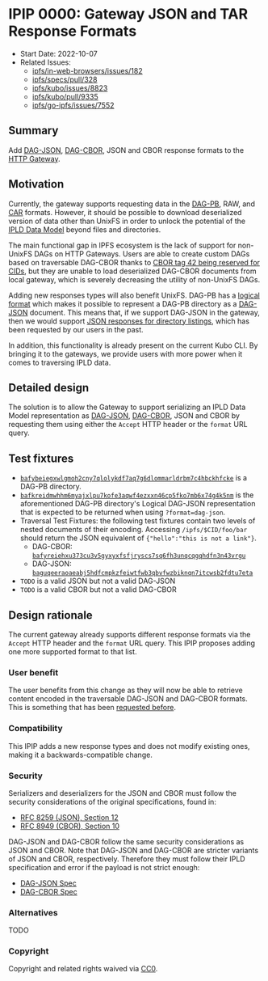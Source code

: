 # IPIP 0000: Gateway JSON and TAR Response Formats

- Start Date: 2022-10-07
- Related Issues:
  - [ipfs/in-web-browsers/issues/182]
  - [ipfs/specs/pull/328]
  - [ipfs/kubo/issues/8823]
  - [ipfs/kubo/pull/9335]
  - [ipfs/go-ipfs/issues/7552]

## Summary

Add [DAG-JSON], [DAG-CBOR], JSON and CBOR response formats to the [HTTP Gateway](../http-gateways/).

## Motivation

Currently, the gateway supports requesting data in the [DAG-PB], RAW, and [CAR]
formats. However, it should be possible to download deserialized  version of  data other than UnixFS
in order to unlock the potential of the [IPLD Data Model][ipld-data-model] beyond files and directories.


The main functional gap in IPFS ecosystem is the lack of support for non-UnixFS DAGs on HTTP Gateways.
Users are able to create custom DAGs based on traversable DAG-CBOR thanks to [CBOR tag 42 being reserved for CIDs](https://github.com/core-wg/yang-cbor/issues/13#issuecomment-524378859),
but they are unable to load deserialized  DAG-CBOR documents from local gateway,
which is severely decreasing the utility of non-UnixFS DAGs.

Adding new responses types will also benefit UnixFS.
DAG-PB has a [logical format][dag-pb-format] which makes it possible
to represent a DAG-PB directory as a [DAG-JSON] document. This means that, if we
support DAG-JSON in the gateway, then we would support
[JSON responses for directory listings][ipfs/go-ipfs/issues/7552], which has been
requested by our users in the past.

In addition, this functionality is already present on the current Kubo CLI. By
bringing it to the gateways, we provide users with more power when it comes
to traversing IPLD data.

## Detailed design

The solution is to allow the Gateway to support serializing an IPLD Data Model
representation as [DAG-JSON], [DAG-CBOR], JSON and CBOR by requesting them
using either the `Accept` HTTP header or the `format` URL query.

## Test fixtures

- [`bafybeiegxwlgmoh2cny7qlolykdf7aq7g6dlommarldrbm7c4hbckhfcke`][dag-pb] is a
  DAG-PB directory.
- [`bafkreidmwhhm6myajxlpu7kofe3aqwf4ezxxn46cp5fko7mb6x74g4k5nm`][dag-pb-json]
  is the aforementioned DAG-PB directory's Logical DAG-JSON representation that
  is expected to be returned when using `?format=dag-json`.
- Traversal Test Fixtures: the following test fixtures contain two levels of nested
  documents of their encoding. Accessing `/ipfs/$CID/foo/bar` should return the JSON
  equivalent of `{"hello":"this is not a link"}`.
  - DAG-CBOR: [`bafyreiehxu373cu3v5gyxyxfsfjryscs7sq6fh3unqcqgqhdfn3n43vrgu`][dag-cbor-traversal]
  - DAG-JSON: [`baguqeeraoaeabj5hdfcmpkzfeiwtfwb3qbvfwzbiknqn7itcwsb2fdtu7eta`][dag-json-traversal]
- `TODO` is a valid JSON but not a valid DAG-JSON
- `TODO` is a valid CBOR but not a valid DAG-CBOR

## Design rationale

The current gateway already supports different response formats via the
`Accept` HTTP header and the `format` URL query. This IPIP proposes adding
one more supported format to that list.

### User benefit

The user benefits from this change as they will now be able to retrieve
content encoded in the traversable DAG-JSON and DAG-CBOR formats. This is
something that has been [requested before][ipfs/go-ipfs/issues/7552].

### Compatibility

This IPIP adds a new response types and does not modify existing ones,
making it a backwards-compatible change.

### Security

Serializers and deserializers for the JSON and CBOR must follow the security
considerations of the original specifications, found in:

- [RFC 8259 (JSON), Section 12][rfc8259-sec12]
- [RFC 8949 (CBOR), Section 10][rfc8949-sec10]

DAG-JSON and DAG-CBOR follow the same security considerations as JSON and CBOR.
Note that DAG-JSON and DAG-CBOR are stricter variants of JSON and CBOR, respectively.
Therefore they must follow their IPLD specification and error if the payload
is not strict enough:

- [DAG-JSON Spec][dag-json-spec]
- [DAG-CBOR Spec][dag-cbor-spec]

### Alternatives

TODO

### Copyright

Copyright and related rights waived via [CC0](https://creativecommons.org/publicdomain/zero/1.0/).

[DAG-PB]: https://ipld.io/docs/codecs/known/dag-pb/
[dag-pb-format]: https://ipld.io/specs/codecs/dag-pb/spec/#logical-format
[DAG-JSON]: https://ipld.io/docs/codecs/known/dag-json/
[DAG-CBOR]: https://ipld.io/docs/codecs/known/dag-cbor/
[CAR]: https://ipld.io/specs/transport/car/
[ipld-data-model]: https://ipld.io/docs/data-model/
[ipfs/in-web-browsers/issues/182]: https://github.com/ipfs/in-web-browsers/issues/182
[ipfs/specs/pull/328]: https://github.com/ipfs/specs/pull/328
[ipfs/kubo/issues/8823]: https://github.com/ipfs/kubo/issues/8823
[ipfs/kubo/pull/9335]: https://github.com/ipfs/kubo/pull/9335
[ipfs/go-ipfs/issues/7552]: https://github.com/ipfs/go-ipfs/issues/7552
[dag-pb]: https://dweb.link/ipfs/bafybeiegxwlgmoh2cny7qlolykdf7aq7g6dlommarldrbm7c4hbckhfcke
[dag-pb-json]: https://dweb.link/ipfs/bafkreidmwhhm6myajxlpu7kofe3aqwf4ezxxn46cp5fko7mb6x74g4k5nm
[dag-cbor-traversal]: https://dweb.link/ipfs/bafyreiehxu373cu3v5gyxyxfsfjryscs7sq6fh3unqcqgqhdfn3n43vrgu
[dag-json-traversal]: https://dweb.link/ipfs/baguqeeraoaeabj5hdfcmpkzfeiwtfwb3qbvfwzbiknqn7itcwsb2fdtu7eta
[rfc8259-sec12]: https://datatracker.ietf.org/doc/html/rfc8259#section-12
[rfc8949-sec10]: https://datatracker.ietf.org/doc/html/rfc8949#section-10
[dag-json-spec]: https://ipld.io/specs/codecs/dag-json/spec/
[dag-cbor-spec]: https://ipld.io/specs/codecs/dag-cbor/spec/
